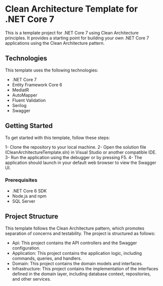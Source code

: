 # Clean Architecture Template for .NET Core 7

This is a template project for .NET Core 7 using Clean Architecture principles. It provides a starting point for building your own .NET Core 7 applications using the Clean Architecture pattern.

## Technologies

This template uses the following technologies:

- .NET Core 7
- Entity Framework Core 6
- MediatR
- AutoMapper
- Fluent Validation
- Serilog
- Swagger

## Getting Started

To get started with this template, follow these steps:

1- Clone the repository to your local machine.
2- Open the solution file (CleanArchitectureTemplate.sln) in Visual Studio or another compatible IDE.
3- Run the application using the debugger or by pressing F5.
4- The application should launch in your default web browser to view the Swagger UI.

### Prerequisites

- .NET Core 6 SDK
- Node.js and npm
- SQL Server

## Project Structure

This template follows the Clean Architecture pattern, which promotes separation of concerns and testability. The project is structured as follows:

- Api: This project contains the API controllers and the Swagger configuration.
- Application: This project contains the application logic, including commands, queries, and handlers.
- Domain: This project contains the domain models and interfaces.
- Infrastructure: This project contains the implementation of the interfaces defined in the domain layer, including database context, repositories, and other services.
